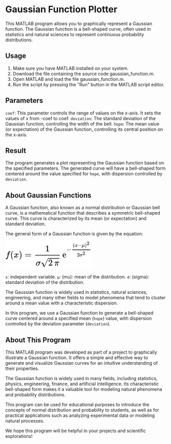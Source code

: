 # **Gaussian Function Plotter**

This MATLAB program allows you to graphically represent a Gaussian function. The Gaussian function is a bell-shaped curve, often used in statistics and natural sciences to represent continuous probability distributions.

## Usage

1. Make sure you have MATLAB installed on your system.
2. Download the file containing the source code gaussian_function.m.
3. Open MATLAB and load the file gaussian_function.m.
4. Run the script by pressing the "Run" button in the MATLAB script editor.

## Parameters

`coef`: This parameter controls the range of values on the x-axis. It sets the values of x from -coef to coef.
`deviation`: The standard deviation of the Gaussian function, controlling the width of the bell.
`hope`: The mean value (or expectation) of the Gaussian function, controlling its central position on the x-axis.

## Result
The program generates a plot representing the Gaussian function based on the specified parameters. The generated curve will have a bell-shaped form centered around the value specified for `hope`, with dispersion controlled by `deviation`.

## About Gaussian Functions
A Gaussian function, also known as a normal distribution or Gaussian bell curve, is a mathematical function that describes a symmetric bell-shaped curve. This curve is characterized by its mean (or expectation) and standard deviation.

The general form of a Gaussian function is given by the equation:

<img src="equation.svg" style="background-color: white !important;">​

`x`: independent variable.
`μ`: (mu): mean of the distribution.
`σ`: (sigma): standard deviation of the distribution.

The Gaussian function is widely used in statistics, natural sciences, engineering, and many other fields to model phenomena that tend to cluster around a mean value with a characteristic dispersion.

In this program, we use a Gaussian function to generate a bell-shaped curve centered around a specified mean (`hope`) value, with dispersion controlled by the deviation parameter (`deviation`).

## About This Program
This MATLAB program was developed as part of a project to graphically illustrate a Gaussian function. It offers a simple and effective way to generate and visualize Gaussian curves for an intuitive understanding of their properties.

The Gaussian function is widely used in many fields, including statistics, physics, engineering, finance, and artificial intelligence. Its characteristic bell-shaped form makes it a valuable tool for modeling natural phenomena and probability distributions.

This program can be used for educational purposes to introduce the concepts of normal distribution and probability to students, as well as for practical applications such as analyzing experimental data or modeling natural processes.

We hope this program will be helpful in your projects and scientific explorations!
